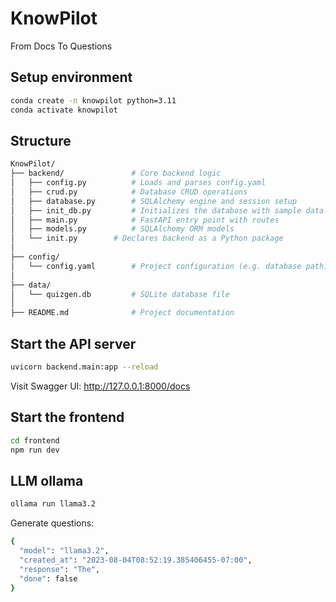 # KnowPilot
From Docs To Questions

## Setup environment
```bash
conda create -n knowpilot python=3.11
conda activate knowpilot
```
## Structure
```bash
KnowPilot/
├── backend/               # Core backend logic
│   ├── config.py          # Loads and parses config.yaml
│   ├── crud.py            # Database CRUD operations
│   ├── database.py        # SQLAlchemy engine and session setup
│   ├── init_db.py         # Initializes the database with sample data
│   ├── main.py            # FastAPI entry point with routes
│   ├── models.py          # SQLAlchemy ORM models
│   └── init.py        # Declares backend as a Python package
│
├── config/
│   └── config.yaml        # Project configuration (e.g. database path)
│
├── data/
│   └── quizgen.db         # SQLite database file
│
├── README.md              # Project documentation
```

## Start the API server
```bash
uvicorn backend.main:app --reload
```

Visit Swagger UI: http://127.0.0.1:8000/docs

## Start the frontend
```bash
cd frontend
npm run dev
```

## LLM ollama
```bash
ollama run llama3.2
```

Generate questions:
```bash
{
  "model": "llama3.2",
  "created_at": "2023-08-04T08:52:19.385406455-07:00",
  "response": "The",
  "done": false
}
```
